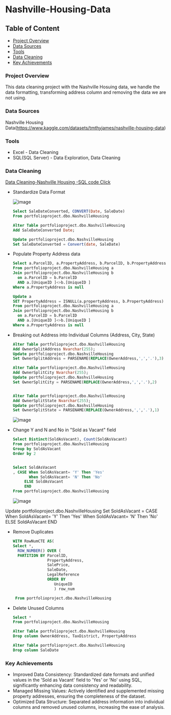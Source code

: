 # Nashville-Housing-Data

## Table of Content
 - [Project Overview](#project-overview)
 - [Data Sources](#data-sources)
 - [Tools](#tools)
 - [Data Cleaning](#data-cleaning)
 - [Key Achievements](#key-achievements)

### Project Overview
 
This data cleaning project with the Nashville Hosuing data, we handle the data formatting, transforming address column and removing the data we are not using.

### Data Sources

Nashville Housing Data(https://www.kaggle.com/datasets/tmthyjames/nashville-housing-data)

### Tools

- Excel - Data Cleaning
- SQL(SQL Server) - Data Exploration, Data Cleaning

### Data Cleaning

[Data Cleaning-Nashville Housing -SQL code Click](https://github.com/MingyuTheAnalyst/Nashville-Housing-Data/blob/main/NashvilleHousingSQL.sql)

- Standardize Data Format

	![image](https://github.com/MingyuTheAnalyst/Nashville-Housing-Data/assets/88122148/20be1bdf-93a1-4eeb-93db-bc8629e0e393)

  ```sql
  Select SaleDateConverted, CONVERT(Date, SaleDate)
  From portfolioproject.dbo.NashvilleHousing
  
  Alter Table portfolioproject.dbo.NashvilleHousing
  Add SaleDateConverted Date;
  
  Update portfolioproject.dbo.NashvilleHousing
  Set SaleDateConverted = Convert(date, SaleDate)
  ```

- Populate Property Address data

  ```sql
  Select a.ParcelID, a.PropertyAddress, b.ParcelID, b.PropertyAddress, ISNULL(a.propertyAddress, b.PropertyAddress)
  From portfolioproject.dbo.NashvilleHousing a
  Join portfolioproject.dbo.NashvilleHousing b
  	on a.ParcelID = b.ParcelID
  	AND a.[UniqueID ]<>b.[UniqueID ]
  Where a.PropertyAddress is null
  
  Update a
  SET PropertyAddress = ISNULL(a.propertyAddress, b.PropertyAddress)
  From portfolioproject.dbo.NashvilleHousing a
  Join portfolioproject.dbo.NashvilleHousing b
  	on a.ParcelID = b.ParcelID
  	AND a.[UniqueID ]<>b.[UniqueID ]
  Where a.PropertyAddress is null
  ```
  
- Breaking out Address into Individual Columns (Address, City, State)

  ```sql
  Alter Table portfolioproject.dbo.NashvilleHousing
  Add OwnerSplitAddress Nvarchar(255);
  Update portfolioproject.dbo.NashvilleHousing
  Set OwnerSplitAddress = PARSENAME(REPLACE(OwnerAddress,',','.'),3)
  
  Alter Table portfolioproject.dbo.NashvilleHousing
  Add OwnerSplitCity Nvarchar(255);
  Update portfolioproject.dbo.NashvilleHousing
  Set OwnerSplitCity = PARSENAME(REPLACE(OwnerAddress,',','.'),2)
  
  
  Alter Table portfolioproject.dbo.NashvilleHousing
  Add OwnerSplitState Nvarchar(255);
  Update portfolioproject.dbo.NashvilleHousing
  Set OwnerSplitState = PARSENAME(REPLACE(OwnerAddress,',','.'),1)
  ```
	 ![image](https://github.com/MingyuTheAnalyst/Nashville-Housing-Data/assets/88122148/7c8d2dcf-f1ac-494e-84fc-1034c584b9ba)

- Change Y and N and No in "Sold as Vacant" field

  ```sql
  Select Distinct(SoldAsVacant), Count(SoldAsVacant)
  From portfolioproject.dbo.NashvilleHousing
  Group by SoldAsVacant
  Order by 2
  
  
  Select SoldAsVacant
  , CASE When SoldAsVacant= 'Y' Then 'Yes'
         When SoldAsVacant= 'N' Then 'No'
  	   ELSE SoldAsVacant
  	   END
  From portfolioproject.dbo.NashvilleHousing
  ```
	![image](https://github.com/MingyuTheAnalyst/Nashville-Housing-Data/assets/88122148/341e638e-999b-4fe9-9cba-750ac9a0fae7)

Update portfolioproject.dbo.NashvilleHousing
Set SoldAsVacant = CASE When SoldAsVacant= 'Y' Then 'Yes'
       When SoldAsVacant= 'N' Then 'No'
	   ELSE SoldAsVacant
	   END
  
- Remove Duplicates
  
  ```sql
  WITH RowNumCTE AS(
  Select *,
 	ROW_NUMBER() OVER (
 	PARTITION BY ParcelID,
				 PropertyAddress,
				 SalePrice,
				 SaleDate,
				 LegalReference
				 ORDER BY
					UniqueID
					) row_num

   From portfolioproject.dbo.NashvilleHousing
  ```

- Delete Unused Columns
  
  ```sql
  Select *
  From portfolioproject.dbo.NashvilleHousing
  
  Alter Table portfolioproject.dbo.NashvilleHousing
  Drop column OwnerAddress, TaxDistrict, PropertyAddress
  
  Alter Table portfolioproject.dbo.NashvilleHousing
  Drop column SaleDate
  ```
### Key Achievements

 - Improved Data Consistency: Standardized date formats and unified values in the 'Sold as Vacant' field to 'Yes' or 'No' using SQL, significantly enhancing data consistency and readability.
 - Managed Missing Values: Actively identified and supplemented missing property addresses, ensuring the completeness of the dataset.
 - Optimized Data Structure: Separated address information into individual columns and removed unused columns, increasing the ease of analysis.
